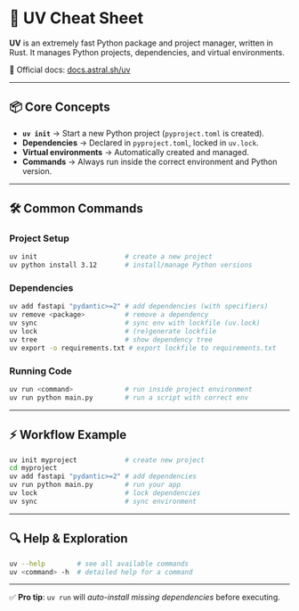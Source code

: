 # 🚀 UV Cheat Sheet

**UV** is an extremely fast Python package and project manager, written in Rust.
It manages Python projects, dependencies, and virtual environments.

🔗 Official docs: [docs.astral.sh/uv](https://docs.astral.sh/uv/)

______________________________________________________________________

## 📦 Core Concepts

- **`uv init`** → Start a new Python project (`pyproject.toml` is created).
- **Dependencies** → Declared in `pyproject.toml`, locked in `uv.lock`.
- **Virtual environments** → Automatically created and managed.
- **Commands** → Always run inside the correct environment and Python version.

______________________________________________________________________

## 🛠️ Common Commands

### Project Setup

```sh
uv init                      # create a new project
uv python install 3.12       # install/manage Python versions
```

### Dependencies

```sh
uv add fastapi "pydantic>=2" # add dependencies (with specifiers)
uv remove <package>          # remove a dependency
uv sync                      # sync env with lockfile (uv.lock)
uv lock                      # (re)generate lockfile
uv tree                      # show dependency tree
uv export -o requirements.txt # export lockfile to requirements.txt
```

### Running Code

```sh
uv run <command>             # run inside project environment
uv run python main.py        # run a script with correct env
```

______________________________________________________________________

## ⚡ Workflow Example

```sh
uv init myproject            # create new project
cd myproject
uv add fastapi "pydantic>=2" # add dependencies
uv run python main.py        # run your app
uv lock                      # lock dependencies
uv sync                      # sync environment
```

______________________________________________________________________

## 🔍 Help & Exploration

```sh
uv --help        # see all available commands
uv <command> -h  # detailed help for a command
```

______________________________________________________________________

✅ **Pro tip**: `uv run` will *auto-install missing dependencies* before executing.
